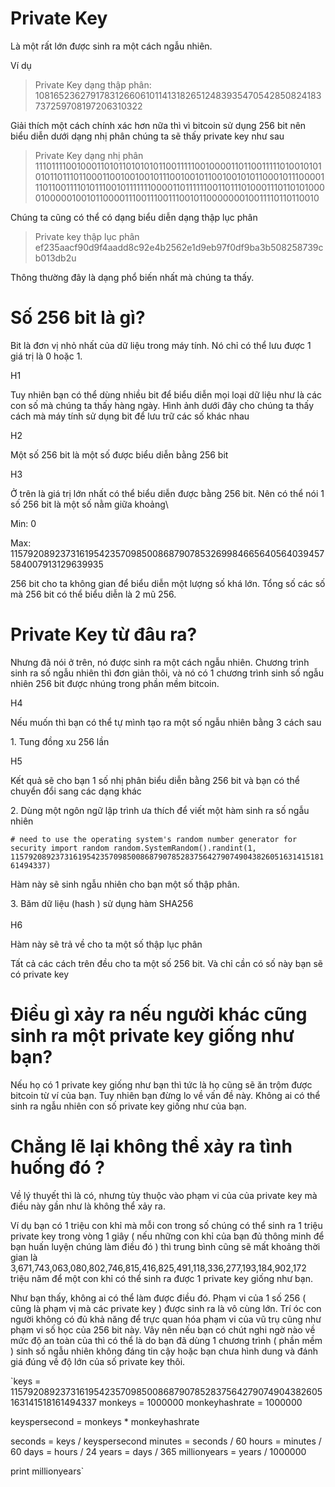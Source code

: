 
# Private Key

Là một rất lớn được sinh ra một cách ngẫu nhiên.

Ví dụ

> Private Key dạng thập phân: 108165236279178312660610114131826512483935470542850824183737259708197206310322

Giải thích một cách chính xác hơn nữa thì vì bitcoin sử dụng 256 bit nên biểu diễn dưới dạng nhị phân chúng ta sẽ thấy private key như sau

> Private Key dạng nhị phân 1110111100100011010110101010110011111001000011011001111101001010101011011101100011001001001011100100101100100101011000101110000111011001111010111001011111110000110111111001101110100011101101010000100000100101100001110011100111001011000000010011110110110010

Chúng ta cũng có thể có dạng biểu diễn dạng thập lục phân

> Private key thập lục phân ef235aacf90d9f4aadd8c92e4b2562e1d9eb97f0df9ba3b508258739cb013db2u

Thông thường đây là dạng phổ biến nhất mà chúng ta thấy.

# Số 256 bit là gì?

Bit là đơn vị nhỏ nhất của dữ liệu trong máy tính.  Nó chỉ có thể lưu được 1 giá trị là 0 hoặc 1.

H1

Tuy nhiên bạn có thể dùng nhiều bit để biểu diễn mọi loại dữ liệu như là các con số mà chúng ta thấy hàng ngày. Hình ảnh dưới đây cho chúng ta thấy cách mà máy tính sử dụng bit để lưu trữ các số khác nhau

H2

Một số 256 bit là một số được biểu diễn bằng 256 bit

H3

Ở trên là giá trị lớn nhất có thể biểu diễn được bằng 256 bit. Nên có thể nói 1 số 256 bit là một số nằm giữa khoảng\\

Min: 0

Max: 115792089237316195423570985008687907853269984665640564039457584007913129639935

256 bit cho ta không gian để biểu diễn một lượng số khá lớn. Tổng số các số mà 256 bit có thể biểu diễn là 2 mũ 256.

# Private Key từ đâu ra?

Nhưng đã nói ở trên, nó được sinh ra một cách ngẫu nhiên. Chương trình sinh ra số ngẫu nhiên thì đơn giản thôi, và nó có 1 chương trình sinh số ngẫu nhiên 256 bit được nhúng trong phần mềm bitcoin.

H4

Nếu muốn thì bạn có thể tự mình tạo ra một số ngẫu nhiên bằng 3 cách sau

1\. Tung đồng xu 256 lần

H5

Kết quả sẽ cho bạn 1 số nhị phân biểu diễn bằng 256 bit và bạn có thể chuyển đổi sang các dạng khác

2\. Dùng một ngôn ngữ lập trình ưa thích để viết một hàm sinh ra số ngẫu nhiên

`# need to use the operating system's random number generator for security import random random.SystemRandom().randint(1, 115792089237316195423570985008687907852837564279074904382605163141518161494337)`

Hàm này sẽ sinh ngẫu nhiên cho bạn một số thập phân.

3\. Băm dữ liệu (hash ) sử dụng hàm SHA256\
\
H6

Hàm này sẽ trả về cho ta một số thập lục phân

Tất cả các cách trên đều cho ta một số 256 bit. Và chỉ cần có số này bạn sẽ có private key

# Điều gì xảy ra nếu người khác cũng sinh ra một private key giống như bạn?

Nếu họ có 1 private key giống như bạn thì tức là họ cũng sẽ ăn trộm được bitcoin từ ví của bạn. Tuy nhiên bạn đừng lo về vấn đề này.  Không ai có thể sinh ra ngẫu nhiên con số private key giống như của bạn.

# Chẳng lẽ lại không thể xảy ra tình huống đó ?

Về lý thuyết thì là có, nhưng tùy thuộc vào phạm vi của của private key mà điều này gần như là không thể xảy ra. 

Ví dụ bạn có 1 triệu con khỉ mà mỗi con trong số chúng có thể sinh ra 1 triệu private key trong vòng 1 giây ( nếu những con khỉ của bạn đủ thông minh để bạn huấn luyện chúng làm điều đó ) thì trung bình cũng sẽ mất khoảng thời gian là 3,671,743,063,080,802,746,815,416,825,491,118,336,277,193,184,902,172 triệu năm để một con khỉ có thể sinh ra được 1 private key giống như bạn.

Như bạn thấy, không ai có thể làm được điều đó. Phạm vi của 1 số 256 ( cũng là phạm vị mà các private key ) được sinh ra là vô cùng lớn.  Trí óc con người không có đủ khả năng để trực quan hóa phạm vi của vũ trụ cũng như phạm vi số học của 256 bit này. Vây nên nếu bạn có chút nghi ngờ nào về mức độ an toàn của thì có thể là do bạn đã dùng 1 chương trình ( phần mềm ) sinh số ngẫu nhiên không đáng tin cậy  hoặc bạn chưa hình dung và đánh giá đúng về độ lớn của số private key thôi.


`keys = 115792089237316195423570985008687907852837564279074904382605163141518161494337
monkeys = 1000000
monkeyhashrate = 1000000

keyspersecond = monkeys * monkeyhashrate

seconds = keys / keyspersecond
minutes = seconds / 60
hours = minutes / 60
days = hours / 24
years = days / 365
millionyears = years / 1000000

print millionyears`


